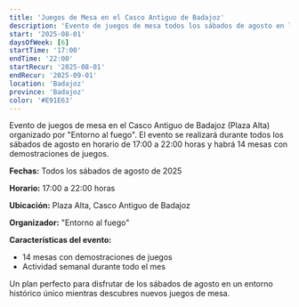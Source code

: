 ```yaml
---
title: 'Juegos de Mesa en el Casco Antiguo de Badajoz'
description: 'Evento de juegos de mesa todos los sábados de agosto en la Plaza Alta de Badajoz organizado por "Entorno al fuego".'
start: '2025-08-01'
daysOfWeek: [6]
startTime: '17:00'
endTime: '22:00'
startRecur: '2025-08-01'
endRecur: '2025-09-01'
location: 'Badajoz'
province: 'Badajoz'
color: '#E91E63'
---
```


Evento de juegos de mesa en el Casco Antiguo de Badajoz (Plaza Alta) organizado por "Entorno al fuego". El evento se realizará durante todos los sábados de agosto en horario de 17:00 a 22:00 horas y habrá 14 mesas con demostraciones de juegos.

**Fechas:** Todos los sábados de agosto de 2025

**Horario:** 17:00 a 22:00 horas

**Ubicación:** Plaza Alta, Casco Antiguo de Badajoz

**Organizador:** "Entorno al fuego"

**Características del evento:**
- 14 mesas con demostraciones de juegos
- Actividad semanal durante todo el mes

Un plan perfecto para disfrutar de los sábados de agosto en un entorno histórico único mientras descubres nuevos juegos de mesa.
